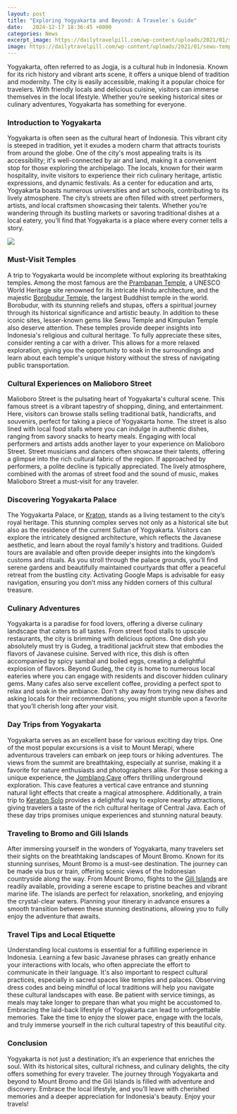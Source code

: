 ```yaml
---
layout: post
title: "Exploring Yogyakarta and Beyond: A Traveler`s Guide"
date:   2024-12-17 18:36:45 +0000
categories: News
excerpt_image: https://dailytravelpill.com/wp-content/uploads/2021/01/sewu-temple-yogyakarta-near-prambanan-1536x1024.jpg
image: https://dailytravelpill.com/wp-content/uploads/2021/01/sewu-temple-yogyakarta-near-prambanan-1536x1024.jpg
---
```


Yogyakarta, often referred to as Jogja, is a cultural hub in Indonesia. Known for its rich history and vibrant arts scene, it offers a unique blend of tradition and modernity. The city is easily accessible, making it a popular choice for travelers. With friendly locals and delicious cuisine, visitors can immerse themselves in the local lifestyle. Whether you’re seeking historical sites or culinary adventures, Yogyakarta has something for everyone.
### Introduction to Yogyakarta
Yogyakarta is often seen as the cultural heart of Indonesia. This vibrant city is steeped in tradition, yet it exudes a modern charm that attracts tourists from around the globe. One of the city's most appealing traits is its accessibility; it's well-connected by air and land, making it a convenient stop for those exploring the archipelago. The locals, known for their warm hospitality, invite visitors to experience their rich culinary heritage, artistic expressions, and dynamic festivals.
As a center for education and arts, Yogyakarta boasts numerous universities and art schools, contributing to its lively atmosphere. The city’s streets are often filled with street performers, artists, and local craftsmen showcasing their talents. Whether you’re wandering through its bustling markets or savoring traditional dishes at a local eatery, you’ll find that Yogyakarta is a place where every corner tells a story.

![](https://dailytravelpill.com/wp-content/uploads/2021/01/sewu-temple-yogyakarta-near-prambanan-1536x1024.jpg)
### Must-Visit Temples
A trip to Yogyakarta would be incomplete without exploring its breathtaking temples. Among the most famous are the [Prambanan Temple](https://us.edu.vn/en/Prambanan), a UNESCO World Heritage site renowned for its intricate Hindu architecture, and the majestic [Borobudur Temple](https://us.edu.vn/en/Borobudur), the largest Buddhist temple in the world. Borobudur, with its stunning reliefs and stupas, offers a spiritual journey through its historical significance and artistic beauty.
In addition to these iconic sites, lesser-known gems like Sewu Temple and Kimpulan Temple also deserve attention. These temples provide deeper insights into Indonesia's religious and cultural heritage. To fully appreciate these sites, consider renting a car with a driver. This allows for a more relaxed exploration, giving you the opportunity to soak in the surroundings and learn about each temple's unique history without the stress of navigating public transportation.
### Cultural Experiences on Malioboro Street
Malioboro Street is the pulsating heart of Yogyakarta's cultural scene. This famous street is a vibrant tapestry of shopping, dining, and entertainment. Here, visitors can browse stalls selling traditional batik, handicrafts, and souvenirs, perfect for taking a piece of Yogyakarta home. The street is also lined with local food stalls where you can indulge in authentic dishes, ranging from savory snacks to hearty meals.
Engaging with local performers and artists adds another layer to your experience on Malioboro Street. Street musicians and dancers often showcase their talents, offering a glimpse into the rich cultural fabric of the region. If approached by performers, a polite decline is typically appreciated. The lively atmosphere, combined with the aromas of street food and the sound of music, makes Malioboro Street a must-visit for any traveler.
### Discovering Yogyakarta Palace
The Yogyakarta Palace, or [Kraton](https://us.edu.vn/en/Kraton), stands as a living testament to the city’s royal heritage. This stunning complex serves not only as a historical site but also as the residence of the current Sultan of Yogyakarta. Visitors can explore the intricately designed architecture, which reflects the Javanese aesthetic, and learn about the royal family's history and traditions.
Guided tours are available and often provide deeper insights into the kingdom’s customs and rituals. As you stroll through the palace grounds, you’ll find serene gardens and beautifully maintained courtyards that offer a peaceful retreat from the bustling city. Activating Google Maps is advisable for easy navigation, ensuring you don’t miss any hidden corners of this cultural treasure.
### Culinary Adventures
Yogyakarta is a paradise for food lovers, offering a diverse culinary landscape that caters to all tastes. From street food stalls to upscale restaurants, the city is brimming with delicious options. One dish you absolutely must try is Gudeg, a traditional jackfruit stew that embodies the flavors of Javanese cuisine. Served with rice, this dish is often accompanied by spicy sambal and boiled eggs, creating a delightful explosion of flavors.
Beyond Gudeg, the city is home to numerous local eateries where you can engage with residents and discover hidden culinary gems. Many cafes also serve excellent coffee, providing a perfect spot to relax and soak in the ambiance. Don't shy away from trying new dishes and asking locals for their recommendations; you might stumble upon a favorite that you’ll cherish long after your visit.
### Day Trips from Yogyakarta
Yogyakarta serves as an excellent base for various exciting day trips. One of the most popular excursions is a visit to Mount Merapi, where adventurous travelers can embark on jeep tours or hiking adventures. The views from the summit are breathtaking, especially at sunrise, making it a favorite for nature enthusiasts and photographers alike.
For those seeking a unique experience, the [Jomblang Cave](https://us.edu.vn/en/Jomblang_Cave) offers thrilling underground exploration. This cave features a vertical cave entrance and stunning natural light effects that create a magical atmosphere. Additionally, a train trip to [Keraton Solo](https://us.edu.vn/en/Solo) provides a delightful way to explore nearby attractions, giving travelers a taste of the rich cultural heritage of Central Java. Each of these day trips promises unique experiences and stunning natural beauty.
### Traveling to Bromo and Gili Islands
After immersing yourself in the wonders of Yogyakarta, many travelers set their sights on the breathtaking landscapes of Mount Bromo. Known for its stunning sunrises, Mount Bromo is a must-see destination. The journey can be made via bus or train, offering scenic views of the Indonesian countryside along the way.
From Mount Bromo, flights to the [Gili Islands](https://us.edu.vn/en/Gili_Islands) are readily available, providing a serene escape to pristine beaches and vibrant marine life. The islands are perfect for relaxation, snorkeling, and enjoying the crystal-clear waters. Planning your itinerary in advance ensures a smooth transition between these stunning destinations, allowing you to fully enjoy the adventure that awaits.
### Travel Tips and Local Etiquette
Understanding local customs is essential for a fulfilling experience in Indonesia. Learning a few basic Javanese phrases can greatly enhance your interactions with locals, who often appreciate the effort to communicate in their language. It's also important to respect cultural practices, especially in sacred spaces like temples and palaces. Observing dress codes and being mindful of local traditions will help you navigate these cultural landscapes with ease.
Be patient with service timings, as meals may take longer to prepare than what you might be accustomed to. Embracing the laid-back lifestyle of Yogyakarta can lead to unforgettable memories. Take the time to enjoy the slower pace, engage with the locals, and truly immerse yourself in the rich cultural tapestry of this beautiful city.
### Conclusion
Yogyakarta is not just a destination; it’s an experience that enriches the soul. With its historical sites, cultural richness, and culinary delights, the city offers something for every traveler. The journey through Yogyakarta and beyond to Mount Bromo and the Gili Islands is filled with adventure and discovery. Embrace the local lifestyle, and you’ll leave with cherished memories and a deeper appreciation for Indonesia's beauty. Enjoy your travels!